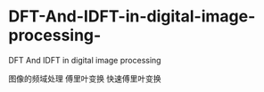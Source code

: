 # DFT-And-IDFT-in-digital-image-processing-
DFT And IDFT in digital image processing 

图像的频域处理 傅里叶变换 快速傅里叶变换
